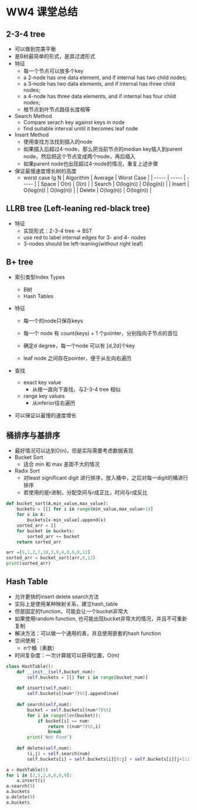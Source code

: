 # WW4 课堂总结

## 2-3-4 tree

- 可以做到完美平衡
- 是B树最简单的形式，是其过渡形式
- 特征
  - 每一个节点可以放多个key
  - a 2-node has one data element, and if internal has two child nodes;
  - a 3-node has two data elements, and if internal has three child nodes;
  - a 4-node has three data elements, and if internal has four child nodes;
  - 根节点到叶节点路径长度相等
- Search Method
  - Compare serach key against keys in node
  - find suitable interval unitil it becomes leaf node
- Insert Method
  - 使用查找方法找到插入的node
  - 如果插入后超过4-node，那么把当前节点的median key插入到parent node，然后把这个节点变成两个node，再后插入
  - 如果parent node也出现超过4-node的情况，重复上述步骤
- 保证最慢速度增长树的高度
  - worst case lg N
| Algorithm | Average | Worst Case |
| ----- | ----- | ----- |
| Space | O(n) | O(n) |
| Search | O(log(n)) | O(log(n)) |
| Insert | O(log(n)) | O(log(n)) |
| Delete | O(log(n)) | O(log(n)) |




## LLRB tree (Left-leaning red-black tree)

- 特征
  - 实现形式：2-3-4 tree -> BST
  - use red to label internal edges for 3- and 4- nodes
  - 3-nodes should be left-leaning(without right leaf)


## B+ tree

- 索引类型Index Types
  - B树
  - Hash Tables
  
- 特征

  - 每一个的node只保存keys
  - 每一个 node 有 count(keys) + 1 个pointer，分别指向子节点的首位

  - 确定d degree，每一个node 可以有 [d,2d]个key
  - leaf node 之间存在pointer，便于从左向右遍历

- 查找
  - exact key value
    - 从根一直向下查找，与2-3-4 tree 相似
  - range  key values
    - 从inferior往右遍历
  
- 可以保证以最慢的速度增长



## 桶排序与基排序

- 最好情况可以达到O(n)，但是实际需要考虑数据表现
- Bucket Sort
  - 适合 min 和 max 差距不大的情况
- Radix Sort
  - 对least significant digit 进行排序，放入桶中，之后对每一digit的桶进行排序
  - 若使用的是r进制，分配空间与r成正比，时间与r成反比

```python
def bucket_sort(A,min_value,max_value):
    buckets = [[] for i in range(min_value,max_value+1)]
    for x in A:
        buckets[x-min_value].append(x)
    sorted_arr = []
    for bucket in buckets:
        sorted_arr += bucket 
    return sorted_arr

arr =[5,1,2,7,10,3,9,4,0,6,8,12]
sorted_arr = bucket_sort(arr,0,12)
print(sorted_arr)
```

## Hash Table

- 允许更快的insert delete search方法
- 实际上是使用某种映射关系，建立hash_table
- 但是固定的function，可能会让一个bucket非常大
- 如果使用random function, 也可能出现bucket非常大的情况，并且不可重新复制
- 解决方法：可以做一个通用的表，并且使用嵌套的hash function
- 空间使用：
  - n个桶（素数）
- 时间复杂度：一次计算就可以获得位置，O(m)

```python
class HashTable():
    def __init__(self,bucket_num):
        self.buckets = [[] for i in range(bucket_num)]
    
    def insert(self,num):
        self.buckets[(num*7)%5].append(num)
    
    def search(self,num):
        bucket = self.buckets[(num*7)%5]
        for i in range(len(bucket)):
            if bucket[i] == num:
                return ((num*7)%5,i)
                break
        print('Not Find')
                       
    def delete(self,num):
        (i,j) = self.search(num)
        self.buckets[i] = self.buckets[i][0:j] + self.buckets[i][j+1::]

a = HashTable(5)
for i in [2,5,2,6,8,0,9]:
    a.insert(i)
a.search(5)
a.buckets
a.delete(9)
a.buckets
```